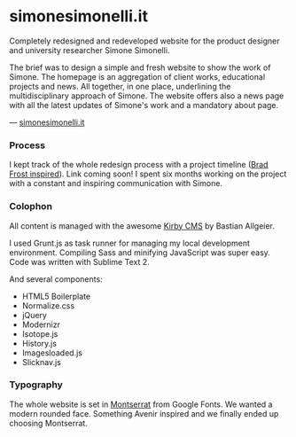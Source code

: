 # simonesimonelli.it

Completely redesigned and redeveloped website for the product designer and university researcher Simone Simonelli.

The brief was to design a simple and fresh website to show the work of Simone. The homepage is an aggregation of client works, educational projects and news. All together, in one place, underlining the multidisciplinary approach of Simone. The website offers also a news page with all the latest updates of Simone's work and a mandatory about page.

— [simonesimonelli.it](http://www.simonesimonelli.it/)

### Process
I kept track of the whole redesign process with a project timeline ([Brad Frost inspired](https://github.com/bradfrost/project-hub)). Link coming soon!
I spent six months working on the project with a constant and inspiring communication with Simone.

### Colophon
All content is managed with the awesome [Kirby CMS](http://getkirby.com/) by Bastian Allgeier.

I used Grunt.js as task runner for managing my local development environment. Compiling Sass and minifying JavaScript was super easy. Code was written with Sublime Text 2.

And several components:

- HTML5 Boilerplate
- Normalize.css
- jQuery
- Modernizr
- Isotope.js
- History.js
- Imagesloaded.js
- Slicknav.js

### Typography
The whole website is set in [Montserrat](http://www.google.com/fonts/specimen/Montserrat) from Google Fonts. We wanted a modern rounded face. Something Avenir inspired and we finally ended up choosing Montserrat.
